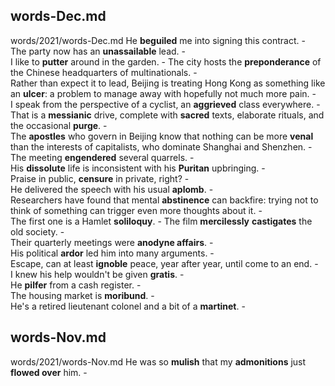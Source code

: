 ## words-Dec.md ## 
words/2021/words-Dec.md
He **beguiled** me into signing this contract. -  
The party now has an **unassailable** lead. -  
I like to **putter** around in the garden.  - 
The city hosts the **preponderance** of the Chinese headquarters of multinationals. -  
Rather than expect it to lead, Beijing is treating Hong Kong as something like an **ulcer**: a problem to manage away with hopefully not much more pain. -  
I speak from the perspective of a cyclist, an **aggrieved** class everywhere. -  
That is a **messianic** drive, complete with **sacred** texts, elaborate rituals, and the occasional **purge**. -  
The **apostles** who govern in Beijing know that nothing can be more **venal** than the interests of capitalists, who dominate Shanghai and Shenzhen. -  
The meeting **engendered** several quarrels. -  
His **dissolute** life is inconsistent with his **Puritan** upbringing. -  
Praise in public, **censure** in private, right? -  
He delivered the speech with his usual **aplomb**. -  
Researchers have found that mental **abstinence** can backfire: trying not to think of something can trigger even more thoughts about it. -  
The first one is a Hamlet **soliloquy**. - 
The film **mercilessly** **castigates** the old society. -  
Their quarterly meetings were **anodyne affairs**. -  
His political **ardor** led him into many arguments. -  
Escape, can at least **ignoble** peace, year after year, until come to an end. -  
I knew his help wouldn't be given **gratis**. -  
He **pilfer** from a cash register. -  
The housing market is **moribund**. -  
He's a retired lieutenant colonel and a bit of a **martinet**. -  

## words-Nov.md ## 
words/2021/words-Nov.md
He was so **mulish** that my **admonitions** just **flowed over** him. -  
